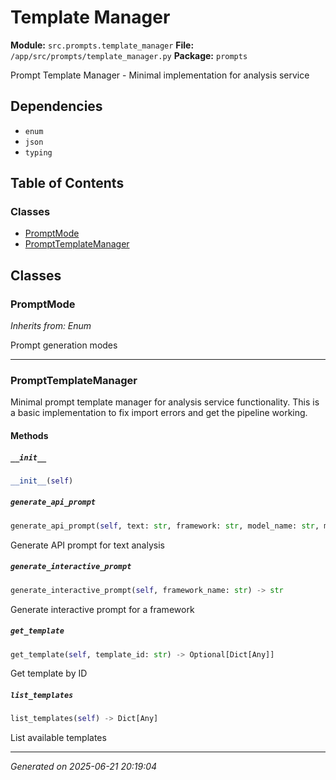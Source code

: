 # Template Manager

**Module:** `src.prompts.template_manager`
**File:** `/app/src/prompts/template_manager.py`
**Package:** `prompts`

Prompt Template Manager - Minimal implementation for analysis service

## Dependencies

- `enum`
- `json`
- `typing`

## Table of Contents

### Classes
- [PromptMode](#promptmode)
- [PromptTemplateManager](#prompttemplatemanager)

## Classes

### PromptMode
*Inherits from: Enum*

Prompt generation modes

---

### PromptTemplateManager

Minimal prompt template manager for analysis service functionality.
This is a basic implementation to fix import errors and get the pipeline working.

#### Methods

##### `__init__`
```python
__init__(self)
```

##### `generate_api_prompt`
```python
generate_api_prompt(self, text: str, framework: str, model_name: str, model: str) -> str
```

Generate API prompt for text analysis

##### `generate_interactive_prompt`
```python
generate_interactive_prompt(self, framework_name: str) -> str
```

Generate interactive prompt for a framework

##### `get_template`
```python
get_template(self, template_id: str) -> Optional[Dict[Any]]
```

Get template by ID

##### `list_templates`
```python
list_templates(self) -> Dict[Any]
```

List available templates

---

*Generated on 2025-06-21 20:19:04*